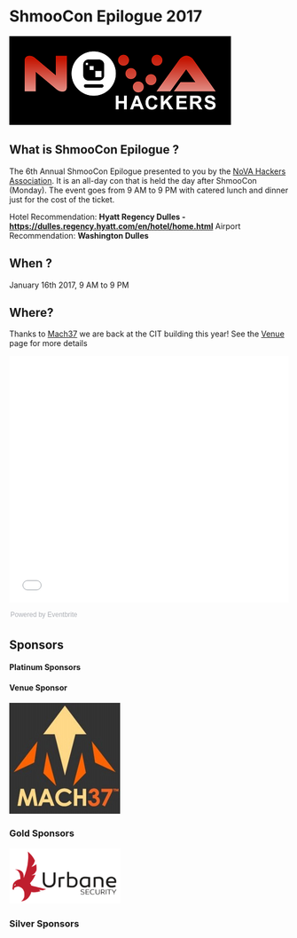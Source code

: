 # ShmooCon Epilogue 2017

![](imgs/novahackers.png)

## What is ShmooCon Epilogue ?

The 6th Annual ShmooCon Epilogue presented to you by the [NoVA Hackers Association](http://www.novahackers.com/). It is an all-day con that is held the day after ShmooCon (Monday). The event goes from 9 AM to 9 PM with catered lunch and dinner just for the cost of the ticket.

Hotel Recommendation: **Hyatt Regency Dulles - https://dulles.regency.hyatt.com/en/hotel/home.html**
Airport Recommendation: **Washington Dulles**

## When ?

January 16th 2017, 9 AM to 9 PM

## Where? 

Thanks to [Mach37](https://www.mach37.com) we are back at the CIT building this year! See the [Venue](venue.md) page for more details

<div style="width:100%; text-align:left;"><iframe src="//eventbrite.com/tickets-external?eid=30048437686&ref=etckt" frameborder="0" height="445" width="100%" vspace="0" hspace="0" marginheight="5" marginwidth="5" scrolling="auto" allowtransparency="true"></iframe><div style="font-family:Helvetica, Arial; font-size:12px; padding:10px 0 5px; margin:2px; width:100%; text-align:left;" ><a class="powered-by-eb" style="color: #ADB0B6; text-decoration: none;" target="_blank" href="http://www.eventbrite.com/">Powered by Eventbrite</a></div></div>

## Sponsors 

#### Platinum Sponsors


#### Venue Sponsor

<a href="https://www.mach37.com"><img width=200px src="imgs/mach37.jpg"></a>


### Gold Sponsors

<a href="https://urbanesecurity.com/"><img width=200px src="imgs/urbane.png"></a>

### Silver Sponsors

